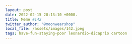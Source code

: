 ```yaml
---
layout: post
date: 2022-02-15 20:13:10 +0000.
title: Meme #142
twitter_author: "@moonwearshop"
local_file: /assets/images/142.jpeg
tags: have-fun-staying-poor leonardio-dicaprio cartoon
---
```

